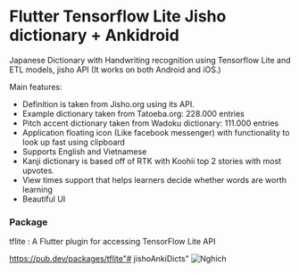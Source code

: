 # Flutter Tensorflow Lite Jisho dictionary + Ankidroid
Japanese Dictionary with Handwriting recognition using Tensorflow Lite and ETL models, jisho API
(It works on both Android and iOS.)

Main features:

- Definition is taken from Jisho.org using its API.
- Example dictionary taken from Tatoeba.org: 228.000 entries
- Pitch accent dictionary taken from Wadoku dictionary: 111.000 entries
- Application floating icon (Like facebook messenger) with functionality to look up fast using clipboard
- Supports English and Vietnamese
- Kanji dictionary is based off of RTK with Koohii top 2 stories with most upvotes.
- View times support that helps learners decide whether words are worth learning
- Beautiful UI

### Package
tflite : A Flutter plugin for accessing TensorFlow Lite API

https://pub.dev/packages/tflite"# jishoAnkiDicts" 
![Nghich](https://user-images.githubusercontent.com/49474671/126075995-50a8d4c2-04ca-4e4e-aa98-03bca2a17525.png)

